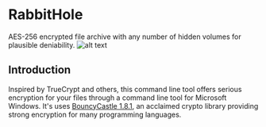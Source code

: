 # RabbitHole
AES-256 encrypted file archive with any number of hidden volumes for plausible deniability.
![alt text][logo]

[logo]: https://github.com/eflite/RabbitHole/blob/master/rabbitHoleLogo2.png "RabbitHole"

## Introduction
Inspired by TrueCrypt and others, this command line tool offers serious encryption for your files through a command line tool for Microsoft Windows. It's uses [BouncyCastle 1.8.1](https://en.wikipedia.org/wiki/Bouncy_Castle_(cryptography)), an acclaimed crypto library providing strong encryption for many programming languages. 

